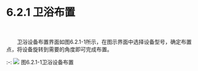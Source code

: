 #  6.2.1 卫浴布置
<br/>

&emsp;&emsp;卫浴设备布置界面如图6.2.1\-1所示，在图示界面中选择设备型号，确定布置点，将设备旋转到需要的角度即可完成布置。
<br/>

:-: ![](images/267.png)
图6.2.1\-1卫浴设备布置
<br/>
